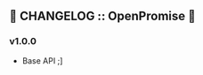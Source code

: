 📰 CHANGELOG :: OpenPromise 👐
-------------------------------------
<a name="start"></a>

### v1.0.0

- Base API ;]
